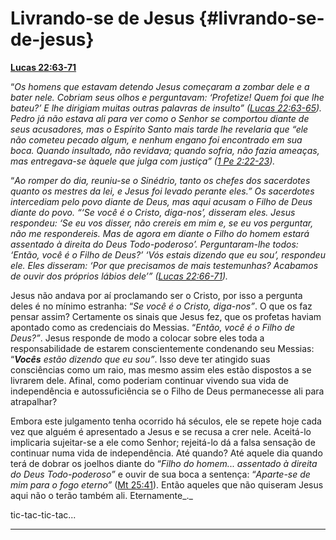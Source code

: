 # Livrando-se de Jesus {#livrando-se-de-jesus}

[**Lucas 22:63-71**](http://bibliaonline.com.br/acf/lc/22/63-71)

“_Os homens que estavam detendo Jesus começaram a zombar dele e a bater nele. Cobriam seus olhos e perguntavam: ‘Profetize! Quem foi que lhe bateu?’ E lhe dirigiam muitas outras palavras de insulto” (_[_Lucas 22:63-65_](http://bibliaonline.com.br/acf/lc/22/63-65)_). Pedro já não estava ali para ver como o Senhor se comportou diante de seus acusadores, mas o Espírito Santo mais tarde lhe revelaria que “ele não cometeu pecado_ _algum, e nenhum engano foi encontrado em sua boca. Quando insultado, não revidava; quando sofria, não fazia ameaças, mas entregava-se àquele que julga com justiça” (_[_1 Pe 2:22-23_](http://bibliaonline.com.br/acf/1pe/2/22-23)_)._

“_Ao romper do dia, reuniu-se o Sinédrio, tanto os chefes dos sacerdotes quanto os mestres da lei, e Jesus foi levado perante eles.” Os sacerdotes intercediam pelo povo diante de Deus, mas aqui acusam o Filho de Deus diante do povo. “‘Se você é o Cristo, diga-nos’, disseram eles. Jesus respondeu: ‘Se eu vos disser, não crereis em mim e, se eu vos perguntar, não me respondereis. Mas de agora em diante o Filho do homem estará assentado à direita do Deus Todo-poderoso’. Perguntaram-lhe todos: ‘Então, você é o Filho de Deus?’ ‘Vós estais dizendo que eu sou’, respondeu ele. Eles disseram: ‘Por que precisamos de mais testemunhas? Acabamos de ouvir dos próprios lábios dele’” (_[_Lucas 22:66-71_](http://bibliaonline.com.br/acf/lc/22/66-71)_)._

Jesus não andava por aí proclamando ser o Cristo, por isso a pergunta deles é no mínimo estranha: “_Se você é o Cristo, diga-nos”_. O que os faz pensar assim? Certamente os sinais que Jesus fez, que os profetas haviam apontado como as credenciais do Messias. “_Então, você é o Filho de Deus?”_. Jesus responde de modo a colocar sobre eles toda a responsabilidade de estarem conscientemente condenando seu Messias: “**_Vocês_** _estão dizendo que eu sou”_. Isso deve ter atingido suas consciências como um raio, mas mesmo assim eles estão dispostos a se livrarem dele. Afinal, como poderiam continuar vivendo sua vida de independência e autossuficiência se o Filho de Deus permanecesse ali para atrapalhar?

Embora este julgamento tenha ocorrido há séculos, ele se repete hoje cada vez que alguém é apresentado a Jesus e se recusa a crer nele. Aceitá-lo implicaria sujeitar-se a ele como Senhor; rejeitá-lo dá a falsa sensação de continuar numa vida de independência. Até quando? Até aquele dia quando terá de dobrar os joelhos diante do “_Filho do homem... assentado à direita do Deus Todo-poderoso”_ e ouvir de sua boca a sentença: “_Aparte-se de mim para o fogo eterno”_ ([Mt 25:41](http://bibliaonline.com.br/acf/mt/25/41)). Então aqueles que não quiseram Jesus aqui não o terão também ali. Eternamente_._

tic-tac-tic-tac...

*****